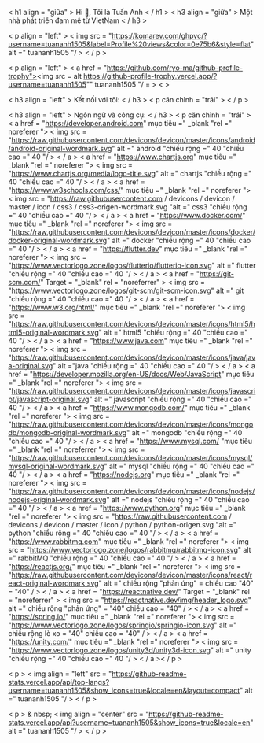 < h1 align = "giữa" > Hi 👋, Tôi là Tuấn Anh < / h1 >
< h3 align = "giữa" > Một nhà phát triển đam mê từ VietNam < / h3 >

< p align = "left" > < img src = "https://komarev.com/ghpvc/?username=tuananh1505&label=Profile%20views&color=0e75b6&style=flat" alt =" tuananh1505 "/ > < / p >

< p align = "left" > < a href = "https://github.com/ryo-ma/github-profile-trophy"><img src = alt https://github-profile-trophy.vercel.app/?username=tuananh1505"" tuananh1505 "/ = > < >

< h3 align = "left" > Kết nối với tôi: < / h3 >
< p căn chỉnh = "trái" >
< / p >

< h3 align = "left" > Ngôn ngữ và công cụ: < / h3 >
< p căn chỉnh = "trái" > < a href = "https://developer.android.com" mục tiêu =" _blank "rel =" noreferer "> < img src = "https://raw.githubusercontent.com/devicons/devicon/master/icons/android/android-original-wordmark.svg" alt =" android "chiều rộng =" 40 "chiều cao =" 40 "/ > < / a > < a href = "https://www.chartjs.org" mục tiêu =" _blank "rel =" noreferer "> < img src = "https://www.chartjs.org/media/logo-title.svg" alt =" chartjs "chiều rộng =" 40 "chiều cao =" 40 "/ > < / a > < a href = "https://www.w3schools.com/css/" mục tiêu =" _blank "rel =" noreferer "> < img src = "https://raw.githubusercontent.com / devicons / devicon / master / icon / css3 / css3-origen-wordmark.svg "alt =" css3 "chiều rộng =" 40 "chiều cao =" 40 "/ > < / a > < a href = "https://www.docker.com/" mục tiêu =" _blank "rel =" noreferer "> < img src = "https://raw.githubusercontent.com/devicons/devicon/master/icons/docker/docker-original-wordmark.svg" alt =" docker "chiều rộng =" 40 "chiều cao =" 40 "/ > < / a > < a href = "https://flutter.dev" mục tiêu =" _blank "rel =" noreferer "> < img src = "https://www.vectorlogo.zone/logos/flutterio/flutterio-icon.svg" alt =" flutter "chiều rộng =" 40 "chiều cao =" 40 "/ > < / a > < a href = "https://git-scm.com/" Target = "_blank" rel = "noreferrer" > < img src = "https://www.vectorlogo.zone/logos/git-scm/git-scm-icon.svg" alt =" git "chiều rộng =" 40 "chiều cao =" 40 "/ > < / a > < a href = "https://www.w3.org/html/" mục tiêu =" _blank "rel =" noreferer "> < img src = "https://raw.githubusercontent.com/devicons/devicon/master/icons/html5/html5-original-wordmark.svg" alt =" html5 "chiều rộng =" 40 "chiều cao =" 40 "/ > < / a > < a href = "https://www.java.com" mục tiêu =" _blank "rel =" noreferer "> < img src = "https://raw.githubusercontent.com/devicons/devicon/master/icons/java/java-original.svg" alt ="java "chiều rộng =" 40 "chiều cao =" 40 "/ > < / a > < a href = "https://developer.mozilla.org/en-US/docs/Web/JavaScript" mục tiêu =" _blank "rel =" noreferer "> < img src = "https://raw.githubusercontent.com/devicons/devicon/master/icons/javascript/javascript-original.svg" alt =" javascript "chiều rộng =" 40 "chiều cao =" 40 "/ > < / a > < a href = "https://www.mongodb.com/" mục tiêu =" _blank "rel =" noreferer "> < img src = "https://raw.githubusercontent.com/devicons/devicon/master/icons/mongodb/mongodb-original-wordmark.svg" alt =" mongodb "chiều rộng =" 40 "chiều cao =" 40 "/ > < / a > < a href = "https://www.mysql.com/ "mục tiêu =" _blank "rel =" noreferrer "> < img src = "https://raw.githubusercontent.com/devicons/devicon/master/icons/mysql/mysql-original-wordmark.svg" alt =" mysql "chiều rộng =" 40 "chiều cao =" 40 "/ > < / a > < a href = "https://nodejs.org" mục tiêu =" _blank "rel =" noreferer "> < img src = "https://raw.githubusercontent.com/devicons/devicon/master/icons/nodejs/nodejs-original-wordmark.svg" alt =" nodejs "chiều rộng =" 40 "chiều cao =" 40 "/ > < / a > < a href = "https://www.python.org" mục tiêu =" _blank "rel =" noreferer "> < img src = "https://raw.githubusercontent.com / devicons / devicon / master / icon / python / python-origen.svg "alt =" python "chiều rộng =" 40 "chiều cao =" 40 "/ > < / a > < a href = "https://www.rabbitmq.com" mục tiêu =" _blank "rel =" noreferer "> < img src = "https://www.vectorlogo.zone/logos/rabbitmq/rabbitmq-icon.svg" alt =" rabbitMQ "chiều rộng =" 40 "chiều cao =" 40 "/ > < / a > < a href = "https://reactjs.org/" mục tiêu =" _blank "rel =" noreferer "> < img src = "https://raw.githubusercontent.com/devicons/devicon/master/icons/react/react-original-wordmark.svg" alt =" chiều rộng "phản ứng" = chiều cao "40" = "40" / > < / a > < a href = "https://reactnative.dev/" Target = "_blank" rel = "noreferrer" > < img src = "https://reactnative.dev/img/header_logo.svg" alt =" chiều rộng "phản ứng" = "40" chiều cao = "40" / > < / a > < a href = "https://spring.io/" mục tiêu =" _blank "rel =" noreferer "> < img src = "https://www.vectorlogo.zone/logos/springio/springio-icon.svg" alt =" chiều rộng lò xo = "40" chiều cao = "40" / > < / a > < a href = "https://unity.com/" mục tiêu =" _blank "rel =" noreferer "> < img src = "https://www.vectorlogo.zone/logos/unity3d/unity3d-icon.svg" alt =" unity "chiều rộng =" 40 "chiều cao =" 40 "/ > < / a >< / p >

< p > < img align = "left" src = "https://github-readme-stats.vercel.app/api/top-langs?username=tuananh1505&show_icons=true&locale=en&layout=compact" alt =" tuananh1505 "/ > < / p >

< p > & nbsp; < img align = "center" src = "https://github-readme-stats.vercel.app/api?username=tuananh1505&show_icons=true&locale=en" alt =" tuananh1505 "/ > < / p >
